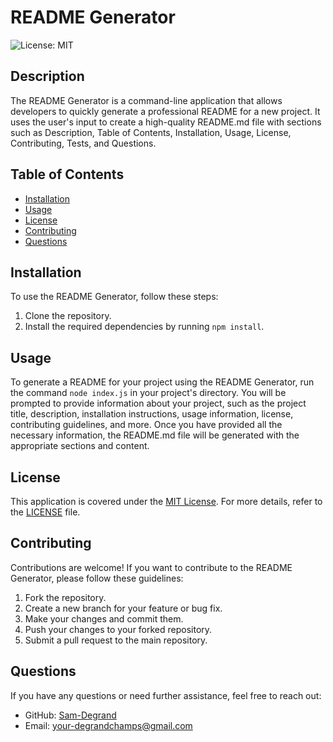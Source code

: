 # README Generator

![License: MIT](https://img.shields.io/badge/License-MIT-yellow.svg)

## Description

The README Generator is a command-line application that allows developers to quickly generate a professional README for a new project. It uses the user's input to create a high-quality README.md file with sections such as Description, Table of Contents, Installation, Usage, License, Contributing, Tests, and Questions.

## Table of Contents

- [Installation](#installation)
- [Usage](#usage)
- [License](#license)
- [Contributing](#contributing)
- [Questions](#questions)

## Installation

To use the README Generator, follow these steps:

1. Clone the repository.
2. Install the required dependencies by running `npm install`.

## Usage

To generate a README for your project using the README Generator, run the command `node index.js` in your project's directory. You will be prompted to provide information about your project, such as the project title, description, installation instructions, usage information, license, contributing guidelines, and more. Once you have provided all the necessary information, the README.md file will be generated with the appropriate sections and content.

## License

This application is covered under the [MIT License](https://opensource.org/licenses/MIT). For more details, refer to the [LICENSE](LICENSE) file.

## Contributing

Contributions are welcome! If you want to contribute to the README Generator, please follow these guidelines:

1. Fork the repository.
2. Create a new branch for your feature or bug fix.
3. Make your changes and commit them.
4. Push your changes to your forked repository.
5. Submit a pull request to the main repository.

## Questions

If you have any questions or need further assistance, feel free to reach out:

- GitHub: [Sam-Degrand](https://github.com/sam-degrand)
- Email: your-degrandchamps@gmail.com